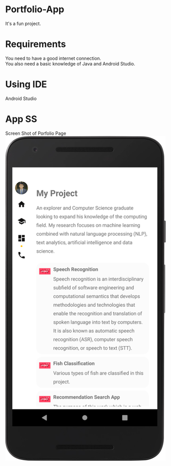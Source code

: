 # Portfolio-App
It's a fun project.

# Requirements
 You need to have a good internet connection.<br />
 You also need a basic knowledge of Java and Android Studio.<br />
 
 # Using IDE
 Android Studio
 
# App SS
Screen Shot of Porfolio Page
![SS of App portfolio page](Portfolio.png)
